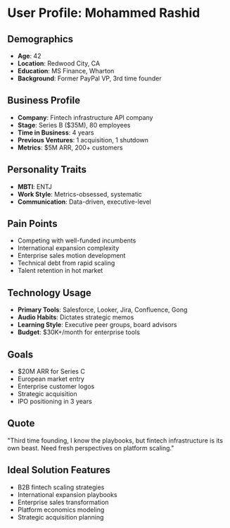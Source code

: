 # User Profile: Mohammed Rashid

## Demographics
- **Age**: 42
- **Location**: Redwood City, CA
- **Education**: MS Finance, Wharton
- **Background**: Former PayPal VP, 3rd time founder

## Business Profile
- **Company**: Fintech infrastructure API company
- **Stage**: Series B ($35M), 80 employees
- **Time in Business**: 4 years
- **Previous Ventures**: 1 acquisition, 1 shutdown
- **Metrics**: $5M ARR, 200+ customers

## Personality Traits
- **MBTI**: ENTJ
- **Work Style**: Metrics-obsessed, systematic
- **Communication**: Data-driven, executive-level

## Pain Points
- Competing with well-funded incumbents
- International expansion complexity
- Enterprise sales motion development
- Technical debt from rapid scaling
- Talent retention in hot market

## Technology Usage
- **Primary Tools**: Salesforce, Looker, Jira, Confluence, Gong
- **Audio Habits**: Dictates strategic memos
- **Learning Style**: Executive peer groups, board advisors
- **Budget**: $30K+/month for enterprise tools

## Goals
- $20M ARR for Series C
- European market entry
- Enterprise customer logos
- Strategic acquisition
- IPO positioning in 3 years

## Quote
"Third time founding, I know the playbooks, but fintech infrastructure is its own beast. Need fresh perspectives on platform scaling."

## Ideal Solution Features
- B2B fintech scaling strategies
- International expansion playbooks
- Enterprise sales transformation
- Platform economics modeling
- Strategic acquisition planning